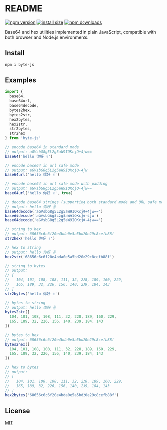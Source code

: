 # README

[![npm version](https://img.shields.io/npm/v/byte-js)](https://www.npmjs.com/package/byte-js)
[![install size](https://packagephobia.now.sh/badge?p=byte-js)](https://packagephobia.now.sh/result?p=byte-js)
[![npm downloads](https://img.shields.io/npm/dm/byte-js.svg)](https://npm-stat.com/charts.html?package=byte-js)

Base64 and hex utilities implemented in plain JavaScript, compatible with both browser and Node.js environments.

## Install

```bash
npm i byte-js
```

## Examples

```ts
import {
  base64,
  base64url,
  base64decode,
  bytes2hex,
  bytes2str,
  hex2bytes,
  hex2str,
  str2bytes,
  str2hex
} from 'byte-js'

// encode base64 in standard mode
// output: aGVsbG8g5L2g5aW9IOKcjO+4jw==
base64('hello 你好 ✌️')

// encode base64 in url safe mode
// output: aGVsbG8g5L2g5aW9IOKcjO-4jw
base64url('hello 你好 ✌️')

// encode base64 in url safe mode with padding
// output: aGVsbG8g5L2g5aW9IOKcjO-4jw==
base64url('hello 你好 ✌️', true)

// decode base64 strings (supporting both standard mode and URL safe mode).
// output: hello 你好 ✌️
base64decode('aGVsbG8g5L2g5aW9IOKcjO+4jw==')
base64decode('aGVsbG8g5L2g5aW9IOKcjO-4jw')
base64decode('aGVsbG8g5L2g5aW9IOKcjO-4jw==')

// string to hex
// output: 68656c6c6f20e4bda0e5a5bd20e29c8cefb88f
str2hex('hello 你好 ✌️')

// hex to string
// output: hello 你好 ✌️
hex2str('68656c6c6f20e4bda0e5a5bd20e29c8cefb88f')

// string to bytes
// output:
// [
//   104, 101, 108, 108, 111, 32, 228, 189, 160, 229,
//   165, 189, 32, 226, 156, 140, 239, 184, 143
// ]
str2bytes('hello 你好 ✌️')

// bytes to string
// output: hello 你好 ✌️
bytes2str([
  104, 101, 108, 108, 111, 32, 228, 189, 160, 229,
  165, 189, 32, 226, 156, 140, 239, 184, 143
])

// bytes to hex
// output: 68656c6c6f20e4bda0e5a5bd20e29c8cefb88f
bytes2hex([
  104, 101, 108, 108, 111, 32, 228, 189, 160, 229,
  165, 189, 32, 226, 156, 140, 239, 184, 143
])

// hex to bytes
// output:
// [
//   104, 101, 108, 108, 111, 32, 228, 189, 160, 229,
//   165, 189, 32, 226, 156, 140, 239, 184, 143
// ]
hex2bytes('68656c6c6f20e4bda0e5a5bd20e29c8cefb88f')
```

## License

[MIT](./LICENSE)
